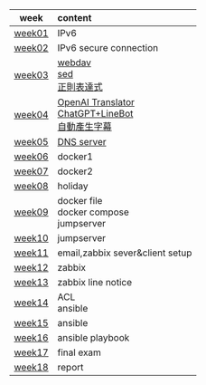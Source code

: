 |               week                | content                           |                          
| :-------------------------------: | :---------------------------------| 
|         [week01](week1.md)        |               IPv6                |                                       
|         [week02](week2.md)        |       IPv6 secure connection      |
|         [week03](week3.md)        | [webdav]()<br>[sed]()<br>[正則表達式]()     |
|         [week04](week4.md)        |[OpenAI Translator]()<br>[ChatGPT+LineBot]()<br>[自動產生字幕]()<br>|
|         [week05](week5.md)        |         [DNS server](week5.md)    |
|         [week06](week6.md)        |              docker1              |
|         [week07](week7.md)        |              docker2              |
|         [week08](week8.md)        |              holiday              |
|         [week09](week9.md)        |     docker file<br> docker compose<br> jumpserver    |
|         [week10](week10.md)       |             jumpserver            |
|         [week11](week11.md)       |         email,zabbix sever&client setup      |
|         [week12](week12.md)       |              zabbix               |
|         [week13](week13.md)       |         zabbix line notice        |
|         [week14](week14.md)       |            ACL<br> ansible        |
|         [week15](week15.md)       |             ansible               |
|         [week16](week16.md)       |          ansible playbook         |
|         [week17](week17.md)       |            final exam             |
|         [week18](week18.md)       |              report               |
